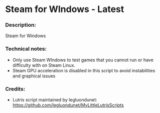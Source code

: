 # Steam for WIndows - Latest
### Description:
Steam for Windows
### Technical notes:
- Only use Steam WIndows to test games that you cannot run or have difficulty with on Steam Linux.
- Steam GPU acceleration is disabled in this script to avoid instabilities and graphical issues
### Credits:
- Lutris script maintained by legluondunet: https://github.com/legluondunet/MyLittleLutrisScripts
